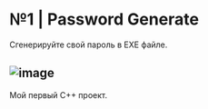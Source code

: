 # №1 | Password Generate
Сгенерируйте свой пароль в EXE файле.

![image](https://user-images.githubusercontent.com/73654421/213817407-df7e7f85-4bac-48d5-91da-929399abf7c3.png)
----
Мой первый C++ проект.
